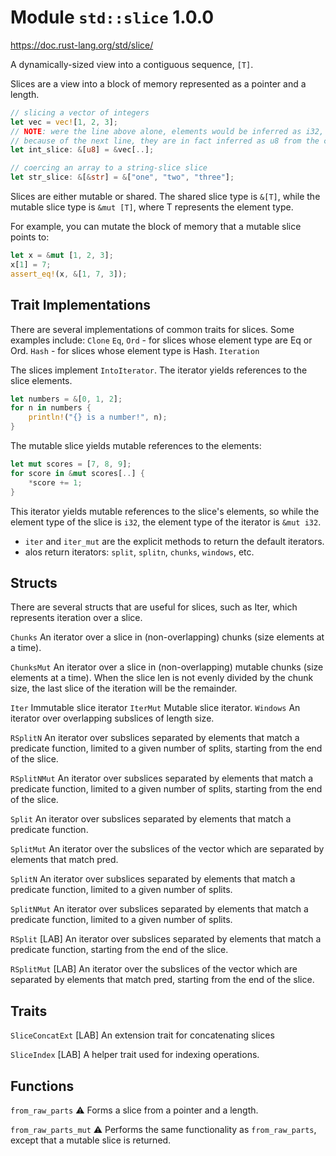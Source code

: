 # Module `std::slice` 1.0.0
https://doc.rust-lang.org/std/slice/

A dynamically-sized view into a contiguous sequence, `[T]`.

Slices are a view into a block of memory represented as a pointer and a length.

```rust
// slicing a vector of integers
let vec = vec![1, 2, 3];
// NOTE: were the line above alone, elements would be inferred as i32, but
// because of the next line, they are in fact inferred as u8 from the context!
let int_slice: &[u8] = &vec[..];

// coercing an array to a string-slice slice
let str_slice: &[&str] = &["one", "two", "three"];
```

Slices are either mutable or shared. The shared slice type is `&[T]`, while the mutable slice type is `&mut [T]`, where T represents the element type. 

For example, you can mutate the block of memory that a mutable slice points to:

```rust
let x = &mut [1, 2, 3];
x[1] = 7;
assert_eq!(x, &[1, 7, 3]);
```


## Trait Implementations
There are several implementations of common traits for slices.
Some examples include:
`Clone`
`Eq`, `Ord` - for slices whose element type are Eq or Ord.
`Hash` - for slices whose element type is Hash.
`Iteration`

The slices implement `IntoIterator`. The iterator yields references to the slice elements.

```rust
let numbers = &[0, 1, 2];
for n in numbers {
    println!("{} is a number!", n);
}
```

The mutable slice yields mutable references to the elements:

```rust
let mut scores = [7, 8, 9];
for score in &mut scores[..] {
    *score += 1;
}
```

This iterator yields mutable references to the slice's elements, so while the element type of the slice is `i32`, the element type of the iterator is `&mut i32`.
- `iter` and `iter_mut` are the explicit methods to return the default iterators.
- alos return iterators: `split`, `splitn`, `chunks`, `windows`, etc.


## Structs
There are several structs that are useful for slices, such as Iter, which represents iteration over a slice.

`Chunks`
An iterator over a slice in (non-overlapping) chunks (size elements at a time).

`ChunksMut`
An iterator over a slice in (non-overlapping) mutable chunks (size elements at a time). When the slice len is not evenly divided by the chunk size, the last slice of the iteration will be the remainder.

`Iter`    Immutable slice iterator
`IterMut` Mutable slice iterator.
`Windows` An iterator over overlapping subslices of length size.

`RSplitN`
An iterator over subslices separated by elements that match a predicate function, limited to a given number of splits, starting from the end of the slice.

`RSplitNMut`
An iterator over subslices separated by elements that match a predicate function, limited to a given number of splits, starting from the end of the slice.

`Split`
An iterator over subslices separated by elements that match a predicate function.

`SplitMut`
An iterator over the subslices of the vector which are separated by elements that match pred.

`SplitN`
An iterator over subslices separated by elements that match a predicate function, limited to a given number of splits.

`SplitNMut`
An iterator over subslices separated by elements that match a predicate function, limited to a given number of splits.

`RSplit`
[LAB] An iterator over subslices separated by elements that match a predicate function, starting from the end of the slice.

`RSplitMut`
[LAB] An iterator over the subslices of the vector which are separated by elements that match pred, starting from the end of the slice.



## Traits

`SliceConcatExt`
[LAB] An extension trait for concatenating slices

`SliceIndex`
[LAB] A helper trait used for indexing operations.



## Functions

`from_raw_parts` ⚠ 
Forms a slice from a pointer and a length.

`from_raw_parts_mut` ⚠
Performs the same functionality as `from_raw_parts`, except that a mutable slice is returned.
